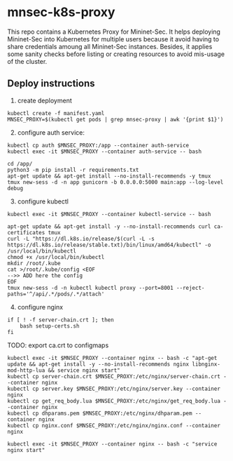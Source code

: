 # mnsec-k8s-proxy

This repo contains a Kubernetes Proxy for Mininet-Sec. It helps deploying Mininet-Sec into Kubernetes for multiple users because it avoid having to share credentials amoung all Mininet-Sec instances. Besides, it applies some sanity checks before listing or creating resources to avoid mis-usage of the cluster.

## Deploy instructions

1. create deployment

```
kubectl create -f manifest.yaml
MNSEC_PROXY=$(kubectl get pods | grep mnsec-proxy | awk '{print $1}')
```

2. configure auth service:
```
kubectl cp auth $MNSEC_PROXY:/app --container auth-service
kubectl exec -it $MNSEC_PROXY --container auth-service -- bash

cd /app/
python3 -m pip install -r requirements.txt
apt-get update && apt-get install --no-install-recommends -y tmux
tmux new-sess -d -n app gunicorn -b 0.0.0.0:5000 main:app --log-level debug
```

3. configure kubectl

```
kubectl exec -it $MNSEC_PROXY --container kubectl-service -- bash

apt-get update && apt-get install -y --no-install-recommends curl ca-certificates tmux
curl -L "https://dl.k8s.io/release/$(curl -L -s https://dl.k8s.io/release/stable.txt)/bin/linux/amd64/kubectl" -o /usr/local/bin/kubectl
chmod +x /usr/local/bin/kubectl
mkdir /root/.kube
cat >/root/.kube/config <EOF
-->> ADD here the config
EOF
tmux new-sess -d -n kubectl kubectl proxy --port=8001 --reject-paths='^/api/.*/pods/.*/attach'
```

4. configure nginx

```
if [ ! -f server-chain.crt ]; then
	bash setup-certs.sh
fi
```

TODO: export ca.crt to configmaps

```
kubectl exec -it $MNSEC_PROXY --container nginx -- bash -c "apt-get update && apt-get install -y --no-install-recommends nginx libnginx-mod-http-lua && service nginx start"
kubectl cp server-chain.crt $MNSEC_PROXY:/etc/nginx/server-chain.crt --container nginx
kubectl cp server.key $MNSEC_PROXY:/etc/nginx/server.key --container nginx
kubectl cp get_req_body.lua $MNSEC_PROXY:/etc/nginx/get_req_body.lua --container nginx
kubectl cp dhparams.pem $MNSEC_PROXY:/etc/nginx/dhparam.pem --container nginx
kubectl cp nginx.conf $MNSEC_PROXY:/etc/nginx/nginx.conf --container nginx

kubectl exec -it $MNSEC_PROXY --container nginx -- bash -c "service nginx start"
```
